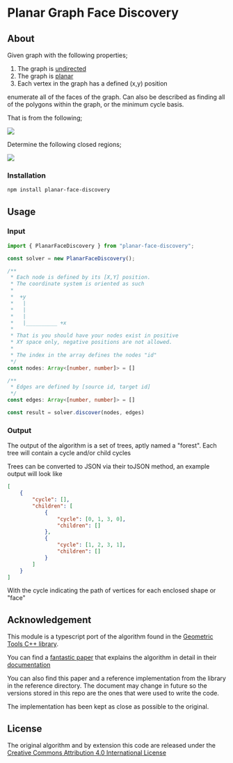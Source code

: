 # Planar Graph Face Discovery

## About

Given graph with the following properties;

1. The graph is [undirected](https://en.wikipedia.org/wiki/Graph_(discrete_mathematics)#Graph)
2. The graph is [planar](https://en.wikipedia.org/wiki/Graph_(discrete_mathematics)#Planar_graph)
3. Each vertex in the graph has a defined (x,y) position

enumerate all of the faces of the graph. Can also be described as finding all of the polygons within the graph, or the minimum cycle basis.

That is from the following;

![](https://i.imgur.com/z7P8Qfj.png)

Determine the following closed regions;

![](https://i.imgur.com/raDGey9.png)

### Installation

```bash
npm install planar-face-discovery
```


## Usage

### Input

```typescript
import { PlanarFaceDiscovery } from "planar-face-discovery";

const solver = new PlanarFaceDiscovery();

/**
 * Each node is defined by its [X,Y] position.
 * The coordinate system is oriented as such
 * 
 *  +y
 *   |
 *   |
 *   |
 *   |__________ +x
 *   
 * That is you should have your nodes exist in positive
 * XY space only, negative positions are not allowed.
 * 
 * The index in the array defines the nodes "id"
 */
const nodes: Array<[number, number]> = []

/**
 * Edges are defined by [source id, target id]
 */
const edges: Array<[number, number]> = []

const result = solver.discover(nodes, edges)

```

### Output

The output of the algorithm is a set of trees, aptly named a "forest". Each tree will contain a cycle and/or child cycles

Trees can be converted to JSON via their toJSON method, an example output will look like

```json
[
    {
        "cycle": [],
        "children": [
            {
                "cycle": [0, 1, 3, 0],
                "children": []
            },
            {
                "cycle": [1, 2, 3, 1],
                "children": []
            }
        ]
    }
]
```

With the cycle indicating the path of vertices for each enclosed shape or "face"


## Acknowledgement 

This module is a typescript port of the algorithm found in the [Geometric Tools C++ library](https://www.geometrictools.com/).

You can find a [fantastic paper](https://www.geometrictools.com/Documentation/MinimalCycleBasis.pdf) that explains the algorithm in detail in their [documentation](https://www.geometrictools.com/Documentation/Documentation.html)

You can also find this paper and a reference implementation from the library in the reference directory. The document may change in future so the versions stored in this repo are the ones that were used to write the code. 

The implementation has been kept as close as possible to the original.

## License

The original algorithm and by extension this code are released under the [Creative Commons Attribution 4.0 International License](https://creativecommons.org/licenses/by/4.0/)